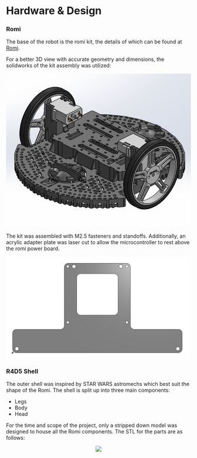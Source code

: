 # Hardware & Design

### Romi
The base of the robot is the romi kit, the details of which can be found at [Romi](https://www.pololu.com/category/202/romi-chassis-and-accessories).

For a better 3D view with accurate geometry and dimensions, the solidworks of the kit assembly was utilized:

<p align="center">
  <img src="/docs/assets/romi-cad.png" />
</p>

The kit was assembled with M2.5 fasteners and standoffs. Additionally, an acrylic adapter plate was laser cut to allow the microcontroller to rest above the romi power board.

<p align="center">
  <img src="/docs/assets/acrylic adapter.png" />
</p>

### R4D5 Shell
The outer shell was inspired by STAR WARS astromechs which best suit the shape of the Romi. The shell is split up into three main components:
- Legs
- Body
- Head

For the time and scope of the project, only a stripped down model was designed to house all the Romi components. The STL for the parts are as follows:
<p align="center">
  <img src="/docs/assets/R2D2 Body.STL" />
</p>

